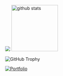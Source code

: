 
<p>
  <img src='https://github-readme-stats.vercel.app/api/top-langs/?username=Ryoma0101&theme=tokyonight'>
  <img alt="github stats" height="150px" src="https://github-readme-stats.vercel.app/api?username=Ryoma0101&theme=tokyonight" />
<!--   <a href='https://www.openbadge-global.com/api/v1.0/openBadge/v2/Wallet/Public/GetAssertionShare/SjR6UlNTandId0tiU24zR0YvQjRjUT09'>
    <img src='https://github.com/Ryoma0101/Ryoma0101/assets/131366102/814e7960-1988-4426-8b8a-277f02c10a39'> -->
  </a>
</p>

![GitHub Trophy](https://github-profile-trophy.vercel.app/?username=Ryoma0101&theme=tokyonight&column=4&margin-w=15&margin-h=15)

[![Portfolio](https://img.shields.io/badge/Portfolio-Check%20it%20out%20!-brightgreen?style=for-the-badge&logo=vercel)](https://portfolio-site-4gyvoo120-ryoma-s-projects-ae03811b.vercel.app)

